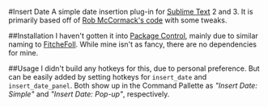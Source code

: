 #Insert Date
A simple date insertion plug-in for [Sublime Text][st] 2 and 3. It is primarily based off of [Rob McCormack's code][rmcc] with some tweaks.

##Installation
I haven't gotten it into [Package Control][pc], mainly due to similar naming to [FitcheFoll][ff]. While mine isn't as fancy, there are no dependencies for mine.

##Usage
I didn't build any hotkeys for this, due to personal preference. But can be easily added by setting hotkeys for `insert_date` and `insert_date_panel`. Both show up in the Command Pallette as _"Insert Date: Simple"_ and _"Insert Date: Pop-up"_, respectively.


[st]: http://www.sublimetext.com
[rmcc]: https://www.sublimetext.com/forum/viewtopic.php?f=2&t=13342
[pc]: https://packagecontrol.io/
[ff]: https://github.com/FichteFoll/InsertDate